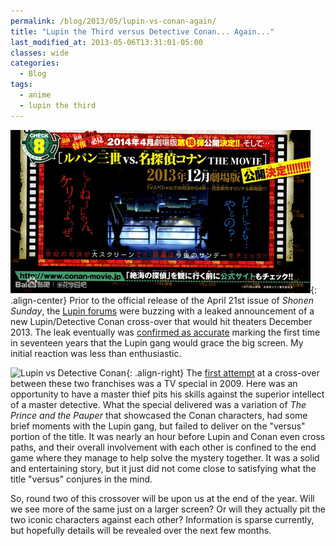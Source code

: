```yaml
---
permalink: /blog/2013/05/lupin-vs-conan-again/
title: "Lupin the Third versus Detective Conan... Again..."
last_modified_at: 2013-05-06T13:31:01-05:00
classes: wide
categories:
  - Blog
tags:
  - anime
  - lupin the third
---
```


![Shonen Sunday ad](/assets/images/ShonenSundayAdForLupinDetectiveConan.png){: .align-center}
Prior to the official release of the April 21st issue of _Shonen Sunday_, the [Lupin forums](http://www.lupinencyclopedia.com/forums/index.php/topic,2774.0.html)
were buzzing with a leaked announcement of a new Lupin/Detective Conan cross-over that would hit theaters December 2013.
The leak eventually was [confirmed as accurate](http://www.animenewsnetwork.com/news/2013-04-19/lupin-iii-vs-detective-conan-the-movie-opens-in-december)
marking the first time in seventeen years that the Lupin gang would grace the big screen. My initial reaction was less
than enthusiastic.

![Lupin vs Detective Conan](https://www.lupinencyclopedia.com/dist/asset/img/anime/tv-specials/lupin-iii-vs-detective-conan/media/conan_soda_machine.png){: .align-right}
The [first attempt](/blog/2009/04/lupin-the-third-vs-detective-conan/) at a cross-over between these two franchises was
a TV special in 2009. Here was an opportunity to have a master thief pits his skills against the superior intellect of a
master detective. What the special delivered was a variation of _The Prince and the Pauper_ that showcased the Conan
characters, had some brief moments with the Lupin gang, but failed to deliver on the &quot;versus&quot; portion of the
title. It was nearly an hour before Lupin and Conan even cross paths, and their overall involvement with each other is
confined to the end game where they manage to help solve the mystery together. It was a solid and entertaining story, but
it just did not come close to satisfying what the title &quot;versus&quot; conjures in the mind.

So, round two of this crossover will be upon us at the end of the year. Will we see more of the same just on a larger
screen? Or will they actually pit the two iconic characters against each other? Information is sparse currently, but
hopefully details will be revealed over the next few months.